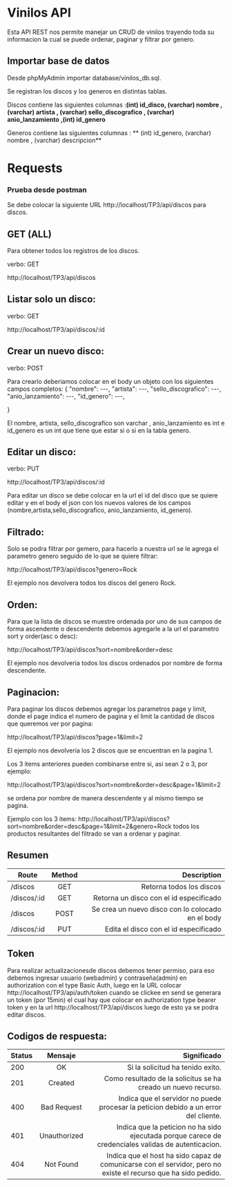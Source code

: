 
# Vinilos API
Esta API REST nos permite manejar un CRUD de vinilos trayendo toda su informacion la cual se puede ordenar, paginar y filtrar por genero.

## Importar base de datos
Desde phpMyAdmin importar database/vinilos_db.sql.

Se registran los discos y  los generos en distintas tablas.

Discos contiene las siguientes columnas :**(int) id_disco, (varchar) nombre , (varchar) artista , (varchar) sello_discografico , (varchar) anio_lanzamiento ,(int) id_genero**

Generos contiene las siguientes columnas : ** (int) id_genero, (varchar) nombre , (varchar) descripcion**
 
# Requests
### Prueba desde postman
Se debe colocar la siguiente URL http://localhost/TP3/api/discos para discos.

## GET (ALL)
Para obtener todos los registros de los discos.

verbo: GET

http://localhost/TP3/api/discos

## Listar solo un disco:
verbo: GET

http://localhost/TP3/api/discos/:id


## Crear un nuevo disco:
verbo: POST

Para crearlo deberiamos colocar en el body un objeto con los siguientes campos completos:
{
        "nombre": ---,
        "artista": ---,
        "sello_discografico": ---,
        "anio_lanzamiento": ---,
        "id_genero": ---,
        
}

El nombre, artista, sello_discografico son varchar , anio_lanzamiento es int e id_genero es un int que tiene que estar si o si en la tabla genero.


## Editar un disco:
verbo: PUT

http://localhost/TP3/api/discos/:id

Para editar un disco se debe colocar en la url el id del disco que se quiere editar y en el body el json con los nuevos valores de los campos (nombre,artista,sello_discografico, anio_lanzamiento, id_genero).


## Filtrado:
Solo se podra filtrar por gemero, para hacerlo a nuestra url se le agrega el parametro
genero seguido de lo que se quiere filtrar:

http://localhost/TP3/api/discos?genero=Rock

El ejemplo nos devolvera todos los discos del genero Rock.

## Orden: 
Para que la lista de discos se muestre ordenada por uno de sus campos de forma ascendente
o descendente debemos agregarle a la url el parametro sort y order(asc o desc):

http://localhost/TP3/api/discos?sort=nombre&order=desc

El ejemplo nos devolveria todos los discos ordenados por nombre de forma descendente.

## Paginacion:
Para paginar los discos debemos agregar los parametros page y limit, donde el page indica
el numero de pagina y el limit la cantidad de discos que queremos ver por pagina:

http://localhost/TP3/api/discos?page=1&limit=2

El ejemplo nos devolveria los 2 discos que se encuentran en la pagina 1.


Los 3 items anteriores pueden combinarse entre si, asi sean 2 o 3, por ejemplo:

http://localhost/TP3/api/discos?sort=nombre&order=desc&page=1&limit=2

se ordena por nombre de manera descendente y al mismo tiempo se pagina.

Ejemplo con los 3 items: http://localhost/TP3/api/discos?sort=nombre&order=desc&page=1&limit=2&genero=Rock
todos los productos resultantes del filtrado se van a ordenar y paginar.


## Resumen
|Route		    | Method	  |   Description
|---------------|:---------:  |-----------------------------------------------------:
|/discos	    | GET	      | Retorna todos los discos
|/discos/:id 	|GET	      | Retorna un disco con el id especificado
|/discos	    |  POST	      |Se crea un nuevo disco con lo colocado en el body
|/discos/:id	|  PUT	      | Edita el disco con el id especificado


## Token
Para realizar actualizacionesde discos debemos tener permiso, para eso debemos ingresar usuario (webadmin) y contraseña(admin) en authorization con el type Basic Auth, luego en la URL colocar http://localhost/TP3/api/auth/token cuando se clickee en send se generara un token (por 15min) el cual hay que colocar en authorization type bearer token y en la url http://localhost/TP3/api/discos luego de esto ya se podra editar discos.


## Codigos de respuesta:
|Status| Mensaje    |Significado
|----  |:----------:|-----------------------------------------------------:
|200   |OK          |Si la solicitud ha tenido exito.
|201   |Created     |Como resultado de la solicitus se ha creado un nuevo recurso.
|400   | Bad Request|Indica que el servidor no puede procesar la peticion debido a un error del cliente.
|401   |Unauthorized|Indica que la peticion no ha sido ejecutada porque carece de credenciales validas de autenticacion.
|404   |Not Found   |Indica que el host ha sido capaz de comunicarse con el servidor, pero no existe el recurso que ha sido pedido.

